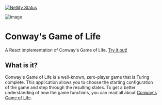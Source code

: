 [![Netlify Status](https://api.netlify.com/api/v1/badges/923f89f6-6881-4b85-8d74-87e78d6934a1/deploy-status)](https://app.netlify.com/sites/cranky-jackson-634088/deploys)

![image](https://user-images.githubusercontent.com/9094828/88730675-a6fe9d00-d104-11ea-95cc-8963606ea67c.png)

# Conway's Game of Life
A React implementation of Conway's Game of Life. [Try it out!](https://life.mikecornish.me)

## What is it?
Conway's Game of Life is a well-known, zero-player game that is Turing complete. This application allows you to choose the starting configuration of the game and step through the resulting states. To get a better understanding of how the game functions, you can read all about [Conway's Game of Life](https://en.wikipedia.org/wiki/Conway%27s_Game_of_Life).
